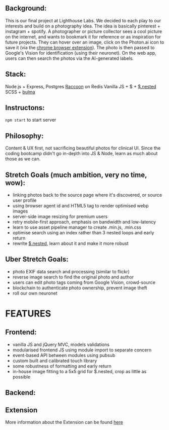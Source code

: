 ## Background:
This is our final project at Lighthouse Labs. We decided to each play to our interests and build on a photography idea. The idea is basically pinterest + instagram + spotify. A photographer or picture collector sees a cool picture on the internet, and wants to bookmark it for reference or as inspiration for future projects. They can hover over an image, click on the Photon.ai icon to save it (via the [chrome browser extension](https://github.com/Jedeu/photon-ai-extension)). The photo is then passed to Google's Vision for identification (using their neuronet). On the web app, users can then search the photos via the AI-generated labels.

## Stack:
Node.js + Express, Postgres
[Raccoon](https://www.npmjs.com/package/raccoon) on Redis
Vanilla JS + $ + [$.nested](https://github.com/suprb/nested/)
SCSS + [bulma](https://github.com/jgthms/bulma)

## Instructons:
`npm start` to start server

## Philosophy:
Content & UX first, not sacrificing beautiful photos for clinical UI. Since the coding bootcamp didn't go in-depth into JS & Node, learn as much about those as we can.

## Stretch Goals (much ambition, very no time, wow):
- linking photos back to the source page where it's discovered, or source user profile
- using browser agent id and HTML5 <picture> tag to render optimised webp images
- server-side image resizing for premium users
- retry mobile-first approach, emphasis on bandwidth and low-latency
- learn to use asset pipeline manager to create .min.js, .min.css
- optimise search using an index rather than 3 nested loops and early return
- rewrite [$.nested](https://github.com/suprb/nested/), learn about it and make it more robust

## Uber Stretch Goals:
- photo EXIF data search and processing (similar to flickr)
- reverse image search to find the original photo and author
- users can edit photo tags coming from Google Vision, crowd-source
- blockchain to authenticate photo ownership, prevent image theft
- roll our own neuronet

# FEATURES
## Frontend:
- vanilla JS and jQuery MVC, models validations
- modularised frontend JS using module import to separate concern
- event-based API between modules using pubsub
- custom built and calibrated touch library
- some robustness of formatting and early return
- in-house image fitting to a 5x5 grid for $.nested, crop as little as possible
## Backend:

## Extension

More information about the Extension can be found [here](https://github.com/Jedeu/photon-ai-extension)
